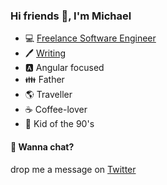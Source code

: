 ### Hi friends 👋, I'm Michael

* 💻 [Freelance Software Engineer](https://berger-consulting.dev)
* 🖊️ [Writing](https://blog.michael-berger.dev)
* 🅰 Angular focused
* 👪 Father
* 🌎 Traveller
* ☕ Coffee-lover
* 🤘 Kid of the 90's


#### 💬 Wanna chat? 
drop me a message on [Twitter](https://twitter.com/mikelgo812)

<!--
**mikelgo/mikelgo** is a ✨ _special_ ✨ repository because its `README.md` (this file) appears on your GitHub profile.

Here are some ideas to get you started:

- 🔭 I’m currently working on ...
- 🌱 I’m currently learning ...
- 👯 I’m looking to collaborate on ...
- 🤔 I’m looking for help with ...
- 💬 Ask me about ...
- 📫 How to reach me: ...
- 😄 Pronouns: ...
- ⚡ Fun fact: ...
-->
